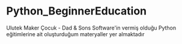 # Python_BeginnerEducation
Ulutek Maker Çocuk - Dad &amp; Sons Software'in vermiş olduğu Python eğitimlerine ait oluşturduğum materyaller yer almaktadır
